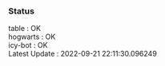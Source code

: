 ### Status


table : OK  
hogwarts : OK  
icy-bot : OK  
Latest Update : 2022-09-21 22:11:30.096249
